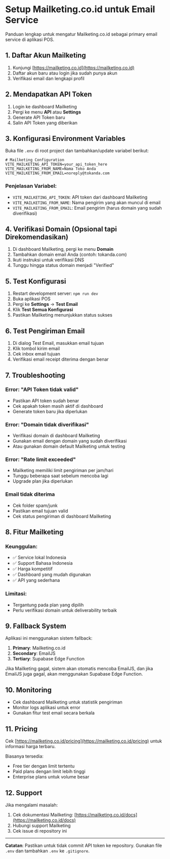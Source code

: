 # Setup Mailketing.co.id untuk Email Service

Panduan lengkap untuk mengatur Mailketing.co.id sebagai primary email service di aplikasi POS.

## 1. Daftar Akun Mailketing

1. Kunjungi [https://mailketing.co.id](https://mailketing.co.id)
2. Daftar akun baru atau login jika sudah punya akun
3. Verifikasi email dan lengkapi profil

## 2. Mendapatkan API Token

1. Login ke dashboard Mailketing
2. Pergi ke menu **API** atau **Settings**
3. Generate API Token baru
4. Salin API Token yang diberikan

## 3. Konfigurasi Environment Variables

Buka file `.env` di root project dan tambahkan/update variabel berikut:

```env
# Mailketing Configuration
VITE_MAILKETING_API_TOKEN=your_api_token_here
VITE_MAILKETING_FROM_NAME=Nama Toko Anda
VITE_MAILKETING_FROM_EMAIL=noreply@tokanda.com
```

### Penjelasan Variabel:
- `VITE_MAILKETING_API_TOKEN`: API token dari dashboard Mailketing
- `VITE_MAILKETING_FROM_NAME`: Nama pengirim yang akan muncul di email
- `VITE_MAILKETING_FROM_EMAIL`: Email pengirim (harus domain yang sudah diverifikasi)

## 4. Verifikasi Domain (Opsional tapi Direkomendasikan)

1. Di dashboard Mailketing, pergi ke menu **Domain**
2. Tambahkan domain email Anda (contoh: tokanda.com)
3. Ikuti instruksi untuk verifikasi DNS
4. Tunggu hingga status domain menjadi "Verified"

## 5. Test Konfigurasi

1. Restart development server: `npm run dev`
2. Buka aplikasi POS
3. Pergi ke **Settings** → **Test Email**
4. Klik **Test Semua Konfigurasi**
5. Pastikan Mailketing menunjukkan status sukses

## 6. Test Pengiriman Email

1. Di dialog Test Email, masukkan email tujuan
2. Klik tombol kirim email
3. Cek inbox email tujuan
4. Verifikasi email receipt diterima dengan benar

## 7. Troubleshooting

### Error: "API Token tidak valid"
- Pastikan API token sudah benar
- Cek apakah token masih aktif di dashboard
- Generate token baru jika diperlukan

### Error: "Domain tidak diverifikasi"
- Verifikasi domain di dashboard Mailketing
- Gunakan email dengan domain yang sudah diverifikasi
- Atau gunakan domain default Mailketing untuk testing

### Error: "Rate limit exceeded"
- Mailketing memiliki limit pengiriman per jam/hari
- Tunggu beberapa saat sebelum mencoba lagi
- Upgrade plan jika diperlukan

### Email tidak diterima
- Cek folder spam/junk
- Pastikan email tujuan valid
- Cek status pengiriman di dashboard Mailketing

## 8. Fitur Mailketing

### Keunggulan:
- ✅ Service lokal Indonesia
- ✅ Support Bahasa Indonesia
- ✅ Harga kompetitif
- ✅ Dashboard yang mudah digunakan
- ✅ API yang sederhana

### Limitasi:
- Tergantung pada plan yang dipilih
- Perlu verifikasi domain untuk deliverability terbaik

## 9. Fallback System

Aplikasi ini menggunakan sistem fallback:
1. **Primary**: Mailketing.co.id
2. **Secondary**: EmailJS
3. **Tertiary**: Supabase Edge Function

Jika Mailketing gagal, sistem akan otomatis mencoba EmailJS, dan jika EmailJS juga gagal, akan menggunakan Supabase Edge Function.

## 10. Monitoring

- Cek dashboard Mailketing untuk statistik pengiriman
- Monitor logs aplikasi untuk error
- Gunakan fitur test email secara berkala

## 11. Pricing

Cek [https://mailketing.co.id/pricing](https://mailketing.co.id/pricing) untuk informasi harga terbaru.

Biasanya tersedia:
- Free tier dengan limit tertentu
- Paid plans dengan limit lebih tinggi
- Enterprise plans untuk volume besar

## 12. Support

Jika mengalami masalah:
1. Cek dokumentasi Mailketing: [https://mailketing.co.id/docs](https://mailketing.co.id/docs)
2. Hubungi support Mailketing
3. Cek issue di repository ini

---

**Catatan**: Pastikan untuk tidak commit API token ke repository. Gunakan file `.env` dan tambahkan `.env` ke `.gitignore`.